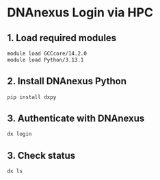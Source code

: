 # DNAnexus Login via HPC

## 1. Load required modules

```bash
module load GCCcore/14.2.0
module load Python/3.13.1
```
## 2. Install DNAnexus Python
```bash
pip install dxpy
```
## 3. Authenticate with DNAnexus
```bash
dx login
```
## 3. Check status
```bash
dx ls
```
